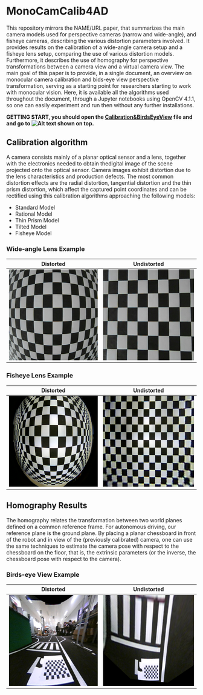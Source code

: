 # MonoCamCalib4AD
This repository mirrors the NAME/URL paper, that summarizes the main camera models used for perspective cameras (narrow and wide-angle), and fisheye cameras, describing the various distortion parameters involved. It provides results on the calibration of a wide-angle camera setup and a fisheye lens setup, comparing the use of various distortion models. Furthermore, it describes the use of homography for perspective transformations between a camera view and a virtual camera view. The main goal of this paper is to provide, in a single document, an overview on monocular camera calibration and bids-eye view perspective transformation, serving as a starting point for researchers starting to work with monocular vision.
Here, it is available all the algorithms used throughout the document, through a Jupyter notebooks using OpenCV 4.1.1, so one can easily experiment and run then without any further installations.

**GETTING START, you should open the [Calibration&BirdsEyeView](https://github.com/ipleiria-robotics/MonoCamCalib4AD/blob/master/Calibration&BirdsEyeView.ipynb) file and and go to 
![Alt text](https://colab.research.google.com/assets/colab-badge.svg) shown on top.**

## Calibration algorithm
A camera consists mainly of a planar optical sensor and a lens, together with the electronics needed to obtain thedigital image of the scene projected onto the optical sensor. Camera images exhibit distortion due to the lens characteristics and production defects. The most common distortion effects are the radial distortion, tangential distortion and the thin prism distortion, which affect the captured point coordinates and can be rectified using this calibration algorithms approaching the following models:
 * Standard Model
 * Rational Model
 * Thin Prism Model
 * Tilted Model
 * Fisheye Model

### Wide-angle Lens Example
Distorted             |  Undistorted
:-------------------------:|:-------------------------:
<img width="320" height="240" src="https://github.com/PedroMartins95/Calibration-BirdsEyeView4FisheyeLens/blob/master/1.7mm_original.png">|<img width="320" height="240" src="https://github.com/PedroMartins95/Calibration-BirdsEyeView4FisheyeLens/blob/master/1.7mm_undistorted.png">

### Fisheye Lens Example
Distorted             |  Undistorted
:-------------------------:|:-------------------------:
<img width="320" height="240" src="https://github.com/PedroMartins95/Calibration-BirdsEyeView4FisheyeLens/blob/master/distorted_img.png">|<img width="320" height="240" src="https://github.com/PedroMartins95/Calibration-BirdsEyeView4FisheyeLens/blob/master/undistorted_img.png">

## Homography Results
The homography relates the transformation between two world planes defined on a common reference frame. For autonomous driving, our reference plane is the ground plane. By placing a planar chessboard in front of the robot and in view of the (previously calibrated) camera, one can use the same techniques to estimate the camera pose with respect to the chessboard on the floor, that is, the extrinsic parameters (or the inverse, the chessboard pose with respect to the camera).

### Birds-eye View Example
Distorted             |  Undistorted
:-------------------------:|:-------------------------:
<img width="320" height="240" src="https://github.com/PedroMartins95/Calibration-BirdsEyeView4FisheyeLens/blob/master/undistorted.png">|<img width="320" height="240" src="https://github.com/PedroMartins95/Calibration-BirdsEyeView4FisheyeLens/blob/master/chessboard.png">
